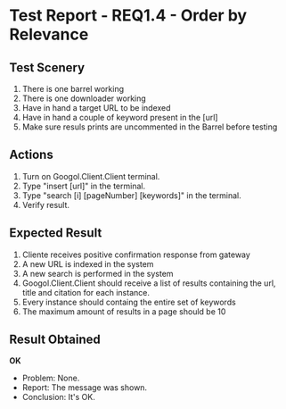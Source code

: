 # Test Report - REQ1.4 - Order by Relevance

## Test Scenery

1. There is one barrel working
2. There is one downloader working
3. Have in hand a target URL to be indexed
4. Have in hand a couple of keyword present in the [url]
5. Make sure resuls prints are uncommented in the Barrel before testing

## Actions

1. Turn on Googol.Client.Client terminal.
2. Type "insert [url]" in the terminal.
3. Type "search [i] [pageNumber] [keywords]" in the terminal.
4. Verify result.

## Expected Result

1. Cliente receives positive confirmation response from gateway
2. A new URL is indexed in the system
3. A new search is performed in the system
4. Googol.Client.Client should receive a list of results containing the url, title and citation for each instance.
5. Every instance should containg the entire set of keywords
6. The maximum amount of results in a page should be 10


## Result Obtained
**OK**

- Problem: None.
- Report: The message was shown.
- Conclusion: It's OK.

